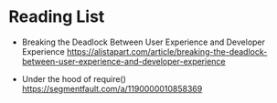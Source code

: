 # Reading List

- Breaking the Deadlock Between User Experience and Developer Experience https://alistapart.com/article/breaking-the-deadlock-between-user-experience-and-developer-experience


- Under the hood of require() https://segmentfault.com/a/1190000010858369
